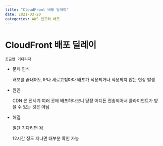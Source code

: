 ```yaml
---
title: "CloudFront 배포 딜레이"
date: 2021-03-20
categories: AWS 인프라 배포
---
```


# CloudFront 배포 딜레이

    조금만 기다리자

- 문제 인식

  배포를 끝내어도 IP나 새로고침마다 배포가 적용되거나 적용되지 않는 현상 발생

- 원인

  CDN 은 전세계 여러 곳에 배포하다보니 당장 어디든 전송되어서 클라이언트가 받을 수 있는 것은 아님

- 해결

  일단 기다리면 됨

  12시간 정도 지나면 대부분 확인 가능
